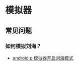 # 模拟器

## 常见问题

### 如何模拟刘海？

- [android p 模拟器开启刘海模式](https://juejin.im/post/5adee7d0518825673b61a8b7)
